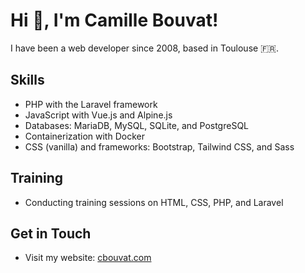 # Hi 👋, I'm Camille Bouvat!

I have been a web developer since 2008, based in Toulouse 🇫🇷.

## Skills

- PHP with the Laravel framework
- JavaScript with Vue.js and Alpine.js
- Databases: MariaDB, MySQL, SQLite, and PostgreSQL
- Containerization with Docker
- CSS (vanilla) and frameworks: Bootstrap, Tailwind CSS, and Sass

## Training
- Conducting training sessions on HTML, CSS, PHP, and Laravel

## Get in Touch
- Visit my website: [cbouvat.com](https://cbouvat.com)
